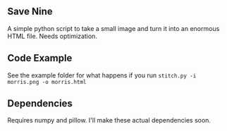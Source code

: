 ## Save Nine

A simple python script to take a small image and turn it into an enormous HTML file. Needs optimization.

## Code Example

See the example folder for what happens if you run `stitch.py -i morris.png -o morris.html` 

## Dependencies

Requires numpy and pillow. I'll make these actual dependencies soon.
